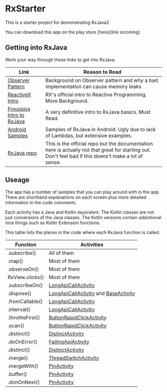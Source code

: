 # RxStarter
This is a starter project for demonstrating RxJava2

You can download this app on the play store [here](link incoming)

## Getting into RxJava

Work your way through these links to get into RxJava.

| Link | Reason to Read |
| ------- | ---------|
| [Observer Pattern](https://en.wikipedia.org/wiki/Observer_pattern) | Background on Observer pattern and why a bad implementation can cause memory leaks |
| [ReactiveX Intro](http://reactivex.io/intro.html) | RX's official intro to Reactive Programming. More Background. |
| [Froussios Intro to RxJava](https://github.com/Froussios/Intro-To-RxJava) | A very definitive intro to RxJava basics. Must Read. | 
| [Android Samples](https://github.com/amitshekhariitbhu/RxJava2-Android-Samples) | Samples of RxJava in Android. Ugly due to lack of Lambdas, but extensive examples. |
| [RxJava repo](https://github.com/ReactiveX/RxJava) | This is the official repo but the documentation here is actually not that great for starting out. Don't feel bad if this doens't make a lot of sense. |

## Useage
The app has a number of samples that you can play around with in the app. There are shorthand explanations on each screen plus more detailed information in the code comments.

Each activity has a Java and Kotlin equivalent. The Kotlin classes are not just conversions of the Java classes. The Kotlin versions contain addoitional nice things such as Kotlin Extension functions.

This table lists the places in the code where each RxJava function is called.

| Function  | Activities |
| ------------- | ------------- |
| .subscribe()  | All of them  |
| .map()  | Most of them  |
| .observeOn()  | Most of them  |
| RxView.clicks()  | Most of them  |
| .subscribeOn() | [LongApiCallActivity](https://github.com/JacquesSmuts/RxStarter/blob/master/app/src/main/java/com/jacquessmuts/rxstarter/java/sample/LongApiCallActivity.java) |
| .dispose()  | [LongApiCallActivity](https://github.com/JacquesSmuts/RxStarter/blob/master/app/src/main/java/com/jacquessmuts/rxstarter/java/sample/LongApiCallActivity.java) and [BaseActivity](https://github.com/JacquesSmuts/RxStarter/blob/master/app/src/main/java/com/jacquessmuts/rxstarter/java/BaseActivity.java) |
| .fromCallable()  | [LongApiCallActivity](https://github.com/JacquesSmuts/RxStarter/blob/master/app/src/main/java/com/jacquessmuts/rxstarter/java/sample/LongApiCallActivity.java)  |
| .interval()  | [LongApiCallActivity](https://github.com/JacquesSmuts/RxStarter/blob/master/app/src/main/java/com/jacquessmuts/rxstarter/java/sample/LongApiCallActivity.java)  |
| .throttleFirst()  | [ButtonRapidClickActivity](https://github.com/JacquesSmuts/RxStarter/blob/master/app/src/main/java/com/jacquessmuts/rxstarter/java/sample/ButtonRapidClickActivity.java)  |
| .scan()  | [ButtonRapidClickActivity](https://github.com/JacquesSmuts/RxStarter/blob/master/app/src/main/java/com/jacquessmuts/rxstarter/java/sample/ButtonRapidClickActivity.java)  |
| .distinct()  | [DistinctActivity](https://github.com/JacquesSmuts/RxStarter/blob/master/app/src/main/java/com/jacquessmuts/rxstarter/java/sample/DistinctActivity.java)  |
| .doOnError()  | [FailingApiActivity](https://github.com/JacquesSmuts/RxStarter/blob/master/app/src/main/java/com/jacquessmuts/rxstarter/java/sample/FailingApiCallActivity.java)  |
| .distinct()  | [DistinctActivity](https://github.com/JacquesSmuts/RxStarter/blob/master/app/src/main/java/com/jacquessmuts/rxstarter/java/sample/DistinctActivity.java)  |
| .merge()  | [ThreadSwitchActivity](https://github.com/JacquesSmuts/RxStarter/blob/master/app/src/main/java/com/jacquessmuts/rxstarter/java/sample/ThreadSwitchActivity.java)  |
| .mergeWith()  | [PinActivity](https://github.com/JacquesSmuts/RxStarter/blob/master/app/src/main/java/com/jacquessmuts/rxstarter/java/sample/PinActivity.java)  |
| .buffer()  | [PinActivity](https://github.com/JacquesSmuts/RxStarter/blob/master/app/src/main/java/com/jacquessmuts/rxstarter/java/sample/PinActivity.java)  |
| .donOnNext()  | [PinActivity](https://github.com/JacquesSmuts/RxStarter/blob/master/app/src/main/java/com/jacquessmuts/rxstarter/java/sample/PinActivity.java)  |
